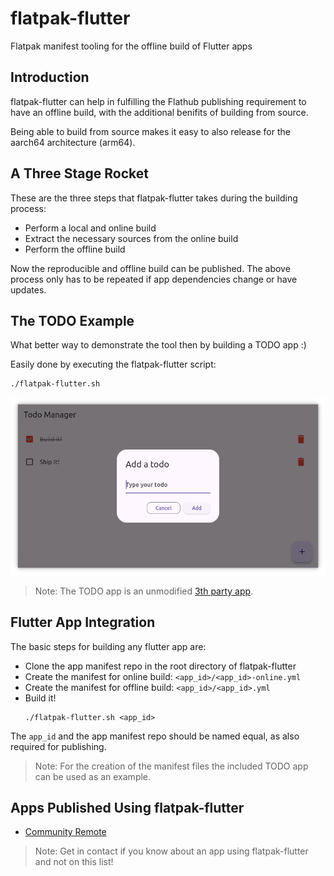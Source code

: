 # flatpak-flutter
Flatpak manifest tooling for the offline build of Flutter apps

## Introduction
flatpak-flutter can help in fulfilling the Flathub publishing requirement to have an offline build, with the additional benifits of building from source.

Being able to build from source makes it easy to also release for the aarch64 architecture (arm64).

## A Three Stage Rocket
These are the three steps that flatpak-flutter takes during the building process:

* Perform a local and online build
* Extract the necessary sources from the online build
* Perform the offline build

Now the reproducible and offline build can be published.
The above process only has to be repeated if app dependencies change or have updates.

## The TODO Example
What better way to demonstrate the tool then by building a TODO app :)

Easily done by executing the flatpak-flutter script:

    ./flatpak-flutter.sh

<img src="images/flatpak-flutter-todo.png" alt="flatpak-flutter TODO Example" width="600"/>

> Note: The TODO app is an unmodified [3th party app](https://github.com/5minslearn/Flutter-Todo-App).

## Flutter App Integration
The basic steps for building any flutter app are:

* Clone the app manifest repo in the root directory of flatpak-flutter
* Create the manifest for online build: `<app_id>/<app_id>-online.yml`
* Create the manifest for offline build: `<app_id>/<app_id>.yml`
* Build it!
    ```
    ./flatpak-flutter.sh <app_id>
    ```

The `app_id` and the app manifest repo should be named equal, as also required for publishing.

> Note: For the creation of the manifest files the included TODO app can be used as an example.

## Apps Published Using flatpak-flutter

* [Community Remote](https://flathub.org/apps/com.theappgineer.community_remote)

> Note: Get in contact if you know about an app using flatpak-flutter and not on this list!
